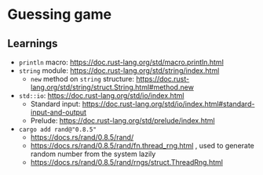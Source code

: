# Guessing game

## Learnings

- `println` macro: https://doc.rust-lang.org/std/macro.println.html
- `string` module: https://doc.rust-lang.org/std/string/index.html
  - `new` method on `string` structure: https://doc.rust-lang.org/std/string/struct.String.html#method.new
- `std::io`: https://doc.rust-lang.org/std/io/index.html
  - Standard input: https://doc.rust-lang.org/std/io/index.html#standard-input-and-output
  - Prelude: https://doc.rust-lang.org/std/prelude/index.html
- `cargo add rand@"0.8.5"`
  - https://docs.rs/rand/0.8.5/rand/
  - https://docs.rs/rand/0.8.5/rand/fn.thread_rng.html , used to generate random number from the system lazily
  - https://docs.rs/rand/0.8.5/rand/rngs/struct.ThreadRng.html
